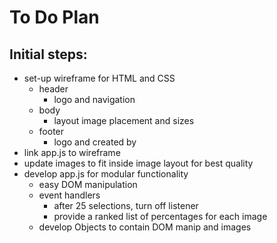 # To Do Plan
## Initial steps:
* set-up wireframe for HTML and CSS
  * header
    * logo and navigation
  * body
    * layout image placement and sizes
  * footer
    * logo and created by
* link app.js to wireframe
* update images to fit inside image layout for best quality
* develop app.js for modular functionality
  * easy DOM manipulation
  * event handlers
    * after 25 selections, turn off listener
    * provide a ranked list of percentages for each image
  * develop Objects to contain DOM manip and images
